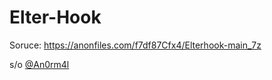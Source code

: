 # Elter-Hook

Soruce: https://anonfiles.com/f7df87Cfx4/Elterhook-main_7z

s/o [@An0rm4l](https://github.com/An0rm4l)
